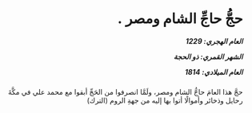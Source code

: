 <h1 dir="rtl">حجُّ حاجِّ الشام ومصر .</h1>

<h5 dir="rtl">العام الهجري:  1229

الشهر القمري: ذو الحجة

العام الميلادي: 1814</h5>

<p dir="rtl">حجَّ هذا العامَ حاجُّ الشام ومصر، ولَمَّا انصرفوا من الحَجِّ أبقوا مع محمد علي في مكَّةَ رحايل وذخائر وأموالًا أتوا بها إليه من جهةِ الروم (الترك)</p></br>
